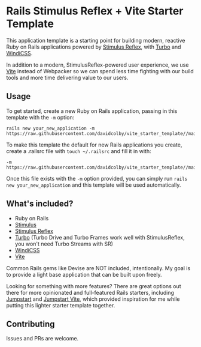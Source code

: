 # Rails Stimulus Reflex + Vite Starter Template

This application template is a starting point for building modern, reactive Ruby on Rails applications
powered by [Stimulus Reflex](https://docs.stimulusreflex.com/), with [Turbo](https://github.com/hotwired/turbo-rails) and [WindiCSS](https://windicss.org/).

In addition to a modern, StimulusReflex-powered user experience, we use [Vite](https://vite-ruby.netlify.app/) instead of Webpacker so we can spend less time fighting with our build tools and more time delivering value to our users.

## Usage
To get started, create a new Ruby on Rails application, passing in this template with the `-m` option:
```
rails new your_new_application -m https://raw.githubusercontent.com/davidcolby/vite_starter_template//main/template.rb
```

To make this template the default for new Rails applications you create, create a .railsrc file with `touch ~/.railsrc` and fill it in with:
```
-m https://raw.githubusercontent.com/davidcolby/vite_starter_template//main/template.rb
```

Once this file exists with the `-m` option provided, you can simply run `rails new your_new_application` and this template will be used automatically.

## What's included?
* Ruby on Rails
* [Stimulus](https://stimulus.hotwired.dev/)
* [Stimulus Reflex](https://docs.stimulusreflex.com/)
* [Turbo](https://github.com/hotwired/turbo-rails) (Turbo Drive and Turbo Frames work well with StimulusReflex, you won't need Turbo Streams with SR)
* [WindiCSS](https://windicss.org/)
* [Vite](https://vite-ruby.netlify.app/)

Common Rails gems like Devise are NOT included, intentionally. My goal is to provide a light base application that can be built upon freely.

Looking for something with more features? There are great options out there for more opinionated and full-featured Rails starters, including [Jumpstart](https://github.com/excid3/jumpstart) and [Jumpstart Vite](https://github.com/ElMassimo/jumpstart-vite), which provided inspiration for me while putting this lighter starter template together.

## Contributing
Issues and PRs are welcome.


